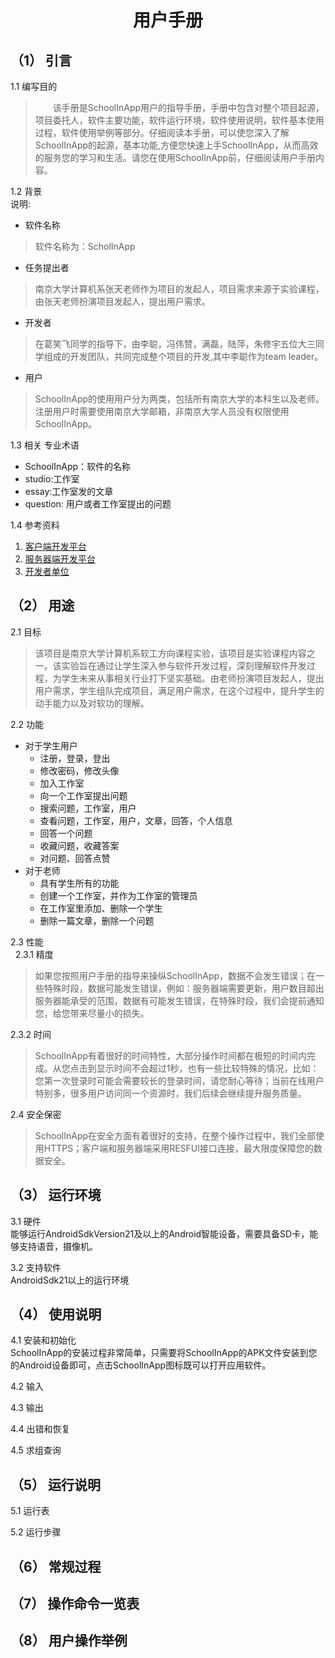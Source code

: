 <h1 align=center> 用户手册 </h1>  

##  （1） 引言  
1.1 编写目的  
>&emsp;&emsp;该手册是SchoolInApp用户的指导手册，手册中包含对整个项目起源，项目委托人，软件主要功能，软件运行环境，软件使用说明，软件基本使用过程，软件使用举例等部分。仔细阅读本手册，可以使您深入了解SchoolInApp的起源，基本功能,方便您快速上手SchoolInApp，从而高效的服务您的学习和生活。请您在使用SchoolInApp前，仔细阅读用户手册内容。  

1.2 背景  
说明:   
* 软件名称  
>软件名称为：ScholInApp  

* 任务提出者  
>南京大学计算机系张天老师作为项目的发起人，项目需求来源于实验课程，由张天老师扮演项目发起人，提出用户需求。  

* 开发者  
>在葛笑飞同学的指导下，由李聪，冯伟赞，满磊，陆萍，朱修宇五位大三同学组成的开发团队，共同完成整个项目的开发,其中李聪作为team leader。  

* 用户  
>SchoolInApp的使用用户分为两类，包括所有南京大学的本科生以及老师。注册用户时需要使用南京大学邮箱，非南京大学人员没有权限使用SchoolInApp。  

1.3 相关 专业术语  
* SchoolInApp：软件的名称  
* studio:工作室  
* essay:工作室发的文章  
* question: 用户或者工作室提出的问题  

1.4 参考资料   
1. [客户端开发平台](https://developer.android.com/index.html)
2. [服务器端开发平台](https://spring.io/)  
3. [开发者单位](https://cs.nju.edu.cn/)  

## （2） 用途  

2.1 目标  
>该项目是南京大学计算机系软工方向课程实验，该项目是实验课程内容之一。该实验旨在通过让学生深入参与软件开发过程，深刻理解软件开发过程，为学生未来从事相关行业打下坚实基础。由老师扮演项目发起人，提出用户需求，学生组队完成项目，满足用户需求，在这个过程中，提升学生的动手能力以及对软功的理解。

2.2 功能  
* 对于学生用户  
  * 注册，登录，登出  
  * 修改密码，修改头像  
  * 加入工作室  
  * 向一个工作室提出问题  
  * 搜索问题，工作室，用户  
  * 查看问题，工作室，用户，文章，回答，个人信息  
  * 回答一个问题  
  * 收藏问题，收藏答案  
  * 对问题、回答点赞  
* 对于老师  
  * 具有学生所有的功能  
  * 创建一个工作室，并作为工作室的管理员  
  * 在工作室里添加、删除一个学生  
  * 删除一篇文章，删除一个问题  

2.3 性能  
  
2.3.1 精度  
>如果您按照用户手册的指导来操纵SchoolInApp，数据不会发生错误；在一些特殊时段，数据可能发生错误，例如：服务器端需要更新，用户数目超出服务器能承受的范围，数据有可能发生错误，在特殊时段，我们会提前通知您，给您带来尽量小的损失。  

2.3.2 时间  
>SchoolInApp有着很好的时间特性，大部分操作时间都在极短的时间内完成。从您点击到显示时间不会超过1秒，也有一些比较特殊的情况，比如：
您第一次登录时可能会需要较长的登录时间，请您耐心等待；当前在线用户特别多，很多用户访问同一个资源时，我们后续会继续提升服务质量。

2.4 安全保密  
>SchoolInApp在安全方面有着很好的支持，在整个操作过程中，我们全部使用HTTPS；客户端和服务器端采用RESFUl接口连接，最大限度保障您的数据安全。

## （3） 运行环境  

3.1 硬件  
能够运行AndroidSdkVersion21及以上的Android智能设备，需要具备SD卡，能够支持语音，摄像机。  

3.2 支持软件  
AndroidSdk21以上的运行环境  

## （4） 使用说明  

4.1 安装和初始化  
SchoolInApp的安装过程非常简单，只需要将SchoolInApp的APK文件安装到您的Android设备即可，点击SchoolInApp图标既可以打开应用软件。  

4.2 输入  

4.3 输出  

4.4 出错和恢复  

4.5 求组查询  

## （5） 运行说明  

5.1 运行表  

5.2 运行步骤  

## （6） 常规过程  

## （7） 操作命令一览表   

## （8） 用户操作举例
